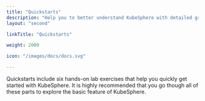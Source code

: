 ```yaml
---
title: "Quickstarts"
description: "Help you to better understand KubeSphere with detailed graphics and contents"
layout: "second"

linkTitle: "Quickstarts"

weight: 2000

icon: "/images/docs/docs.svg"

---
```


Quickstarts include six hands-on lab exercises that help you quickly get started with KubeSphere. It is highly recommended that you go though all of these parts to explore the basic feature of KubeSphere.


